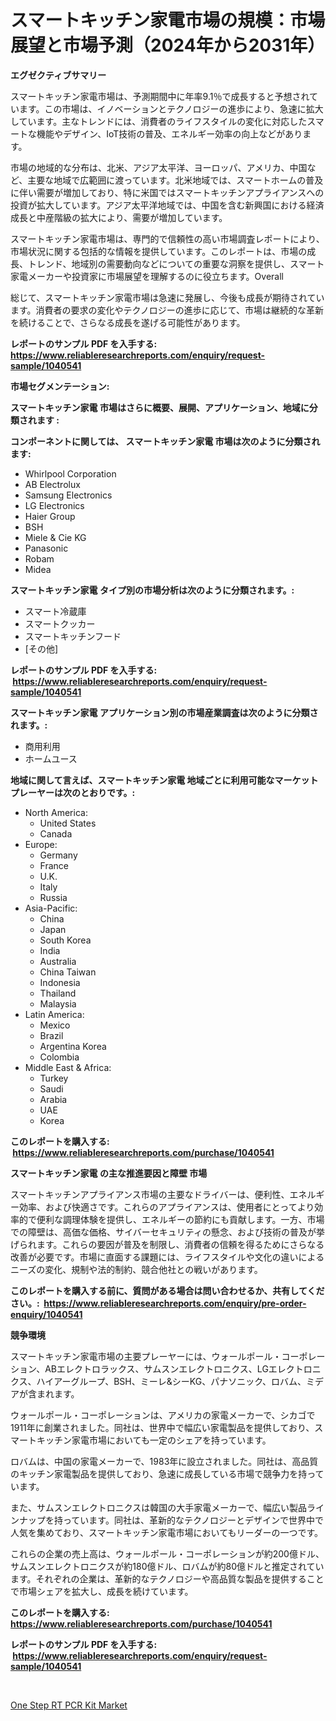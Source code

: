 <p><h1>スマートキッチン家電市場の規模：市場展望と市場予測（2024年から2031年）</h1></p><p><strong>エグゼクティブサマリー</strong></p>
<p><p>スマートキッチン家電市場は、予測期間中に年率9.1％で成長すると予想されています。この市場は、イノベーションとテクノロジーの進歩により、急速に拡大しています。主なトレンドには、消費者のライフスタイルの変化に対応したスマートな機能やデザイン、IoT技術の普及、エネルギー効率の向上などがあります。</p><p>市場の地域的な分布は、北米、アジア太平洋、ヨーロッパ、アメリカ、中国など、主要な地域で広範囲に渡っています。北米地域では、スマートホームの普及に伴い需要が増加しており、特に米国ではスマートキッチンアプライアンスへの投資が拡大しています。アジア太平洋地域では、中国を含む新興国における経済成長と中産階級の拡大により、需要が増加しています。</p><p>スマートキッチン家電市場は、専門的で信頼性の高い市場調査レポートにより、市場状況に関する包括的な情報を提供しています。このレポートは、市場の成長、トレンド、地域別の需要動向などについての重要な洞察を提供し、スマート家電メーカーや投資家に市場展望を理解するのに役立ちます。Overall</p><p>総じて、スマートキッチン家電市場は急速に発展し、今後も成長が期待されています。消費者の要求の変化やテクノロジーの進歩に応じて、市場は継続的な革新を続けることで、さらなる成長を遂げる可能性があります。</p></p>
<p><strong>レポートのサンプル PDF を入手する: <a href="https://www.reliableresearchreports.com/enquiry/request-sample/1040541">https://www.reliableresearchreports.com/enquiry/request-sample/1040541</a></strong></p>
<p><strong>市場セグメンテーション:</strong></p>
<p><strong> スマートキッチン家電 市場はさらに概要、展開、アプリケーション、地域に分類されます :</strong></p>
<p><strong>コンポーネントに関しては、 スマートキッチン家電 市場は次のように分類されます: &nbsp;</strong></p>
<p><ul><li>Whirlpool Corporation</li><li>AB Electrolux</li><li>Samsung Electronics</li><li>LG Electronics</li><li>Haier Group</li><li>BSH</li><li>Miele & Cie KG</li><li>Panasonic</li><li>Robam</li><li>Midea</li></ul></p>
<p><strong> スマートキッチン家電 タイプ別の市場分析は次のように分類されます。:</strong></p>
<p><ul><li>スマート冷蔵庫</li><li>スマートクッカー</li><li>スマートキッチンフード</li><li>[その他]</li></ul></p>
<p><strong>レポートのサンプル PDF を入手する: &nbsp;<a href="https://www.reliableresearchreports.com/enquiry/request-sample/1040541">https://www.reliableresearchreports.com/enquiry/request-sample/1040541</a></strong></p>
<p><strong> スマートキッチン家電 アプリケーション別の市場産業調査は次のように分類されます。:</strong></p>
<p><ul><li>商用利用</li><li>ホームユース</li></ul></p>
<p><strong>地域に関して言えば、スマートキッチン家電 地域ごとに利用可能なマーケットプレーヤーは次のとおりです。:</strong></p>
<p><ul>
    <li>
        North America:
        <ul>
            <li>United States</li>
            <li>Canada</li>
        </ul>
    </li>
    <li>
        Europe:
        <ul>
            <li>Germany</li>
            <li>France</li>
            <li>U.K.</li>
            <li>Italy</li>
            <li>Russia</li>
        </ul>
    </li>
    <li>
        Asia-Pacific:
        <ul>
            <li>China</li>
            <li>Japan</li>
            <li>South Korea</li>
            <li>India</li>
            <li>Australia</li>
            <li>China Taiwan</li>
            <li>Indonesia</li>
            <li>Thailand</li>
            <li>Malaysia</li>
        </ul>
    </li>
    <li>
        Latin America:
        <ul>
            <li>Mexico</li>
            <li>Brazil</li>
            <li>Argentina Korea</li>
            <li>Colombia</li>
        </ul>
    </li>
    <li>
        Middle East & Africa:
        <ul>
            <li>Turkey</li>
            <li>Saudi</li>
            <li>Arabia</li>
            <li>UAE</li>
            <li>Korea</li>
        </ul>
    </li>
    </ul></p>
<p><strong>このレポートを購入する: &nbsp;<a href="https://www.reliableresearchreports.com/purchase/1040541">https://www.reliableresearchreports.com/purchase/1040541</a></strong></p>
<p><strong>スマートキッチン家電 の主な推進要因と障壁 市場</strong></p>
<p><p>スマートキッチンアプライアンス市場の主要なドライバーは、便利性、エネルギー効率、および快適さです。これらのアプライアンスは、使用者にとってより効率的で便利な調理体験を提供し、エネルギーの節約にも貢献します。一方、市場での障壁は、高価な価格、サイバーセキュリティの懸念、および技術の普及が挙げられます。これらの要因が普及を制限し、消費者の信頼を得るためにさらなる改善が必要です。市場に直面する課題には、ライフスタイルや文化の違いによるニーズの変化、規制や法的制約、競合他社との戦いがあります。</p></p>
<p><strong>このレポートを購入する前に、質問がある場合は問い合わせるか、共有してください。:&nbsp; <a href="https://www.reliableresearchreports.com/enquiry/pre-order-enquiry/1040541">https://www.reliableresearchreports.com/enquiry/pre-order-enquiry/1040541</a></strong></p>
<p><strong>競争環境</strong></p>
<p><p>スマートキッチン家電市場の主要プレーヤーには、ウォールポール・コーポレーション、ABエレクトロラックス、サムスンエレクトロニクス、LGエレクトロニクス、ハイアーグループ、BSH、ミーレ&シーKG、パナソニック、ロバム、ミデアが含まれます。</p><p>ウォールポール・コーポレーションは、アメリカの家電メーカーで、シカゴで1911年に創業されました。同社は、世界中で幅広い家電製品を提供しており、スマートキッチン家電市場においても一定のシェアを持っています。</p><p>ロバムは、中国の家電メーカーで、1983年に設立されました。同社は、高品質のキッチン家電製品を提供しており、急速に成長している市場で競争力を持っています。</p><p>また、サムスンエレクトロニクスは韓国の大手家電メーカーで、幅広い製品ラインナップを持っています。同社は、革新的なテクノロジーとデザインで世界中で人気を集めており、スマートキッチン家電市場においてもリーダーの一つです。</p><p>これらの企業の売上高は、ウォールポール・コーポレーションが約200億ドル、サムスンエレクトロニクスが約180億ドル、ロバムが約80億ドルと推定されています。それぞれの企業は、革新的なテクノロジーや高品質な製品を提供することで市場シェアを拡大し、成長を続けています。</p></p>
<p><strong>このレポートを購入する: &nbsp; <a href="https://www.reliableresearchreports.com/purchase/1040541">https://www.reliableresearchreports.com/purchase/1040541</a></strong></p>
<p><strong>レポートのサンプル PDF を入手する: &nbsp;<a href="https://www.reliableresearchreports.com/enquiry/request-sample/1040541">https://www.reliableresearchreports.com/enquiry/request-sample/1040541</a></strong><strong></strong></p>
<p>&nbsp;</p>
<p><p><a href="https://metal-farmhouse-e95.notion.site/One-Step-RT-PCR-Kit-Market-Research-Report-Provides-thorough-Industry-Overview-which-offers-an-In-D-b7f1ab079d86413f87de8fbf1e7eee5e">One Step RT PCR Kit Market</a></p></p>